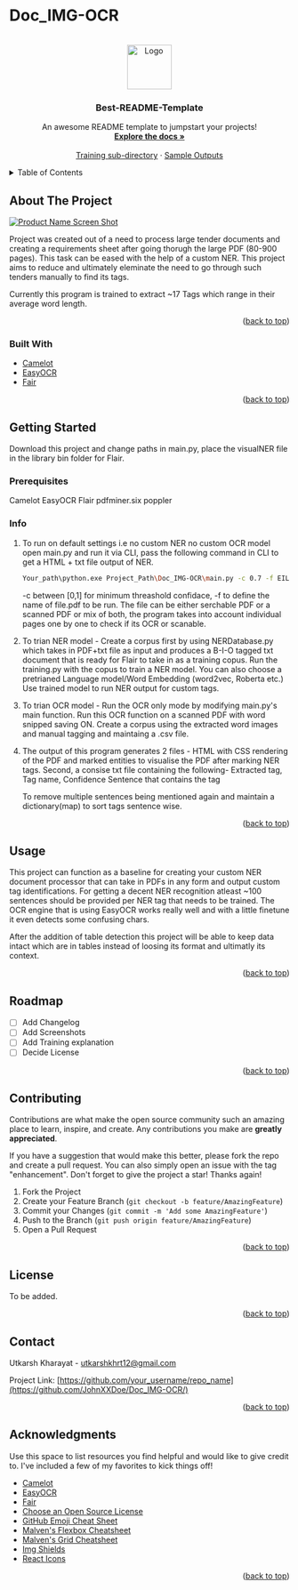 # Doc_IMG-OCR
<div id="top"></div>
<!--
*** Thanks for checking out the Best-README-Template. If you have a suggestion
*** that would make this better, please fork the repo and create a pull request
*** or simply open an issue with the tag "enhancement".
*** Don't forget to give the project a star!
*** Thanks again! Now go create something AMAZING! :D
-->



<!-- PROJECT SHIELDS (RE ADD AFTER GOING PUBLIC)-->
<!--
*** I'm using markdown "reference style" links for readability.
*** Reference links are enclosed in brackets [ ] instead of parentheses ( ).
*** See the bottom of this document for the declaration of the reference variables
*** for contributors-url, forks-url, etc. This is an optional, concise syntax you may use.
*** https://www.markdownguide.org/basic-syntax/#reference-style-links

[![Contributors][contributors-shield]][contributors-url]
[![Forks][forks-shield]][forks-url]
[![Stargazers][stars-shield]][stars-url]
[![Issues][issues-shield]][issues-url]
[![MIT License][license-shield]][license-url]
[![LinkedIn][linkedin-shield]][linkedin-url]

-->

<!-- PROJECT LOGO -->
<br />
<div align="center">
  <a href="https://github.com/JohnXXDoe/Doc_IMG-OCR">
    <img src="images/logo.png" alt="Logo" width="80" height="80">
  </a>

  <h3 align="center">Best-README-Template</h3>

  <p align="center">
    An awesome README template to jumpstart your projects!
    <br />
    <a href="https://github.com/JohnXXDoe/Doc_IMG-OCR"><strong>Explore the docs »</strong></a>
    <br />
    <br />
    <a href="https://github.com/JohnXXDoe/Doc_IMG-OCR/tree/master/trainer">Training sub-directory</a>
    ·
    <a href="https://github.com/JohnXXDoe/Doc_IMG-OCR/tree/master/Outputs">Sample Outputs</a>
  </p>
</div>



<!-- TABLE OF CONTENTS -->
<details>
  <summary>Table of Contents</summary>
  <ol>
    <li>
      <a href="#about-the-project">About The Project</a>
      <ul>
        <li><a href="#built-with">Built With</a></li>
      </ul>
    </li>
    <li>
      <a href="#getting-started">Getting Started</a>
      <ul>
        <li><a href="#info">Information</a></li>
        <li><a href="#usage">Usage</a></li>
      </ul>
    </li>
    <li><a href="#license">License</a></li>
    <li><a href="#contact">Contact</a></li>
    <li><a href="#roadmap">Road Map</a></li>
  </ol>
</details>



<!-- ABOUT THE PROJECT -->
## About The Project

[![Product Name Screen Shot][product-screenshot]](https://example.com)

Project was created out of a need to process large tender documents and creating a requirements sheet after going thorugh the large PDF (80-900 pages). This task can be eased with the help of a custom NER.
This project aims to reduce and ultimately eleminate the need to go through such tenders manually to find its tags.

Currently this program is trained to extract ~17 Tags which range in their average word length.

<p align="right">(<a href="#top">back to top</a>)</p>



### Built With

* [Camelot](https://github.com/camelot-dev)
* [EasyOCR](https://github.com/JaidedAI/EasyOCR)
* [Fair](https://github.com/flairNLP/flair)

<p align="right">(<a href="#top">back to top</a>)</p>



<!-- GETTING STARTED -->
## Getting Started

Download this project and change paths in main.py, place the visualNER file in the library bin folder for Flair.

### Prerequisites

Camelot
EasyOCR
Flair
pdfminer.six
poppler

### Info

1. To run on default settings i.e no custom NER no custom OCR model open main.py and run it via CLI, pass the following command in CLI to get a HTML + txt file output of NER.
   ```sh
   Your_path\python.exe Project_Path\Doc_IMG-OCR\main.py -c 0.7 -f EIL
   ```
   -c between [0,1] for minimum threashold confidace, -f to define the name of file.pdf to be run.
   The file can be either serchable PDF or a scanned PDF or mix of both, the program takes into account individual pages one by one to check if its OCR or scanable.

2. To trian NER model - Create a corpus first by using NERDatabase.py which takes in PDF+txt file as input and produces a B-I-O tagged txt document that is ready for Flair to take in as a training copus.
    Run the training.py with the copus to train a NER model. You can also choose a pretrianed Language model/Word Embedding (word2vec, Roberta etc.)
    Use trained model to run NER output for custom tags.

3. To trian OCR model - Run the OCR only mode by modifying main.py's main function.
    Run this OCR function on a scanned PDF with word snipped saving ON.
    Create a corpus using the extracted word images and manual tagging and maintaing a .csv file.
    
4. The output of this program generates 2 files - HTML with CSS rendering of the PDF and marked entities to visualise the PDF after marking NER tags. Second, a consise txt file containing the following-
    Extracted tag, Tag name, Confidence
    Sentence that contains the tag
    
    To remove multiple sentences being mentioned again and maintain a dictionary(map) to sort tags sentence wise.
<p align="right">(<a href="#top">back to top</a>)</p>



<!-- USAGE EXAMPLES -->
## Usage

This project can function as a baseline for creating your custom NER document processor that can take in PDFs in any form and output custom tag identifications.
For getting a decent NER recognition atleast ~100 sentences should be provided per NER tag that needs to be trained.
The OCR engine that is using EasyOCR works really well and with a little finetune it even detects some confusing chars.

After the addition of table detection this project will be able to keep data intact which are in tables instead of loosing its format and ultimatly its context.

<p align="right">(<a href="#top">back to top</a>)</p>



<!-- ROADMAP -->
## Roadmap

- [ ] Add Changelog
- [ ] Add Screenshots
- [ ] Add Training explanation
- [ ] Decide License

<p align="right">(<a href="#top">back to top</a>)</p>



<!-- CONTRIBUTING -->
## Contributing

Contributions are what make the open source community such an amazing place to learn, inspire, and create. Any contributions you make are **greatly appreciated**.

If you have a suggestion that would make this better, please fork the repo and create a pull request. You can also simply open an issue with the tag "enhancement".
Don't forget to give the project a star! Thanks again!

1. Fork the Project
2. Create your Feature Branch (`git checkout -b feature/AmazingFeature`)
3. Commit your Changes (`git commit -m 'Add some AmazingFeature'`)
4. Push to the Branch (`git push origin feature/AmazingFeature`)
5. Open a Pull Request

<p align="right">(<a href="#top">back to top</a>)</p>



<!-- LICENSE -->
## License

To be added.

<p align="right">(<a href="#top">back to top</a>)</p>



<!-- CONTACT -->
## Contact

Utkarsh Kharayat - utkarshkhrt12@gmail.com

Project Link: [https://github.com/your_username/repo_name](https://github.com/JohnXXDoe/Doc_IMG-OCR/)

<p align="right">(<a href="#top">back to top</a>)</p>



<!-- ACKNOWLEDGMENTS -->
## Acknowledgments

Use this space to list resources you find helpful and would like to give credit to. I've included a few of my favorites to kick things off!

* [Camelot](https://github.com/camelot-dev)
* [EasyOCR](https://github.com/JaidedAI/EasyOCR)
* [Fair](https://github.com/flairNLP/flair)
* [Choose an Open Source License](https://choosealicense.com)
* [GitHub Emoji Cheat Sheet](https://www.webpagefx.com/tools/emoji-cheat-sheet)
* [Malven's Flexbox Cheatsheet](https://flexbox.malven.co/)
* [Malven's Grid Cheatsheet](https://grid.malven.co/)
* [Img Shields](https://shields.io)
* [React Icons](https://react-icons.github.io/react-icons/search)

<p align="right">(<a href="#top">back to top</a>)</p>



<!-- MARKDOWN LINKS & IMAGES -->
<!-- https://www.markdownguide.org/basic-syntax/#reference-style-links -->
[contributors-shield]: https://img.shields.io/github/contributors/othneildrew/Best-README-Template.svg?style=for-the-badge
[contributors-url]: https://github.com/JohnXXDoe/Doc_IMG-OCR/graphs/contributors
[forks-shield]: https://img.shields.io/github/forks/othneildrew/Best-README-Template.svg?style=for-the-badge
[forks-url]: https://github.com/JohnXXDoe/Doc_IMG-OCR/network/members
[stars-shield]: https://img.shields.io/github/stars/othneildrew/Best-README-Template.svg?style=for-the-badge
[stars-url]: https://github.com/JohnXXDoe/Doc_IMG-OCR/stargazers
[issues-shield]: https://img.shields.io/github/issues/othneildrew/Best-README-Template.svg?style=for-the-badge
[issues-url]: https://github.com/JohnXXDoe/Doc_IMG-OCR/issues
[license-shield]: https://img.shields.io/github/license/othneildrew/Best-README-Template.svg?style=for-the-badge
[license-url]: https://github.com/JohnXXDoe/Doc_IMG-OCR/LICENSE.txt
[linkedin-shield]: https://img.shields.io/badge/-LinkedIn-black.svg?style=for-the-badge&logo=linkedin&colorB=555
[linkedin-url]: https://linkedin.com/in/utkarsh-kharayat-23068b179
[product-screenshot]: images/screenshot.pn
